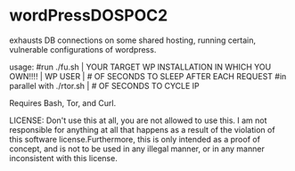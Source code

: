 # wordPressDOSPOC2
exhausts DB connections on some shared hosting, running certain, vulnerable configurations of wordpress.

usage: 
#run
./fu.sh | YOUR TARGET WP INSTALLATION IN WHICH YOU OWN!!!! | WP USER | # OF SECONDS TO SLEEP AFTER EACH REQUEST
#in parallel with 
./rtor.sh | # OF SECONDS TO CYCLE IP 

Requires Bash, Tor, and Curl.

LICENSE: Don't use this at all, you are not allowed to use this. I am not responsible for anything at all that happens as a result of the violation of this software license.Furthermore, this is only intended as a proof of concept, and is not to be used in any illegal manner, or in any manner inconsistent with this license.

